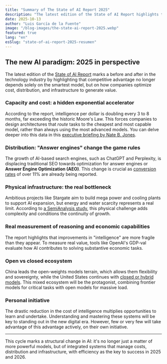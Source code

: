 ```yaml
---
title: "Summary of The State of AI Report 2025"
description: "The latest edition of the State of AI Report highlights that competitive advantage no longer depends solely on the smartest model."
date: 2025-10-13
author: "Luis García de la Fuente"
image: "/blog-images/the-state-ai-report-2025.webp"
featured: true
lang: "en"
esSlug: "state-of-ai-report-2025-resumen"
---
```


## The new AI paradigm: 2025 in perspective

The latest edition of the <a href="https://www.stateof.ai/" rel="nofollow" target="_blank">State of AI Report</a> marks a before and after in the technology industry by highlighting that competitive advantage no longer depends solely on the smartest model, but on how companies optimize cost, distribution, and infrastructure to generate value.

### Capacity and cost: a hidden exponential accelerator

According to the report, intelligence per dollar is doubling every 3 to 8 months, far exceeding the historic Moore's Law. This forces companies to design architectures that <em>route</em> tasks to the cheapest and most capable model, rather than always using the most advanced models. You can delve deeper into this data in this <a href="https://natesnewsletter.substack.com/p/executive-briefing-i-summarized-the?r=1z4sm5&amp;utm_campaign=post&amp;utm_medium=web&amp;utm_source=substack" rel="nofollow" target="_blank">executive briefing by Nate B. Jones</a>.

### Distribution: "Answer engines" change the game rules

The growth of AI-based search engines, such as ChatGPT and Perplexity, is displacing traditional SEO towards optimization for answer engines or <strong>Answer Engine Optimization (AEO)</strong>. This change is crucial as <a href="https://monica.im/es_419/features/youtube-summary-with-chatgpt" rel="nofollow" target="_blank">conversion rates</a> of over 11% are already being reported.

### Physical infrastructure: the real bottleneck

Ambitious projects like Stargate aim to build mega power and cooling plants to support AI expansion, but energy and water scarcity represents a real limit. According to <a href="https://semianalysis.com/p/the-ai-hardware-power-struggle" rel="nofollow" target="_blank">a SemiAnalysis study</a>, this physical challenge adds complexity and conditions the continuity of growth.

### Real measurement of reasoning and economic capabilities

The report highlights that improvements in "intelligence" are more fragile than they appear. To measure real value, tools like OpenAI's GDP-val evaluate how AI contributes to solving substantive economic tasks.

### Open vs closed ecosystem

China leads the open-weights models terrain, which allows them flexibility and sovereignty, while the United States continues with <a href="https://huggingface.co/models" rel="nofollow" target="_blank">closed or hybrid models</a>. This mixed ecosystem will be the protagonist, combining frontier models for critical tasks with open models for massive load.

### Personal initiative

The drastic reduction in the cost of intelligence multiplies opportunities to learn and undertake. Understanding and mastering these systems will be key to standing out in the new digital era. However, few or very few will take advantage of this advantage actively, on their own initiative.

***

This cycle marks a structural change in AI: it's no longer just a matter of more powerful models, but of integrated systems that manage costs, distribution and infrastructure, with efficiency as the key to success in 2025 and 2026.


